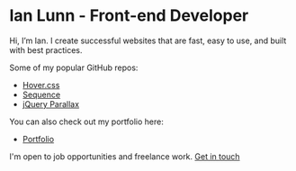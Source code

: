 # Ian Lunn - Front-end Developer

Hi, I’m Ian. I create successful websites that are fast, easy to use, and built with best practices.

Some of my popular GitHub repos:

- [Hover.css](https://github.com/IanLunn/Hover)
- [Sequence](https://github.com/IanLunn/Sequence)
- [jQuery Parallax](https://github.com/IanLunn/jQuery-Parallax)

You can also check out my portfolio here:

- [Portfolio](https://ianlunn.co.uk)

I'm open to job opportunities and freelance work. [Get in touch](https://ianlunn.co.uk/contact)
